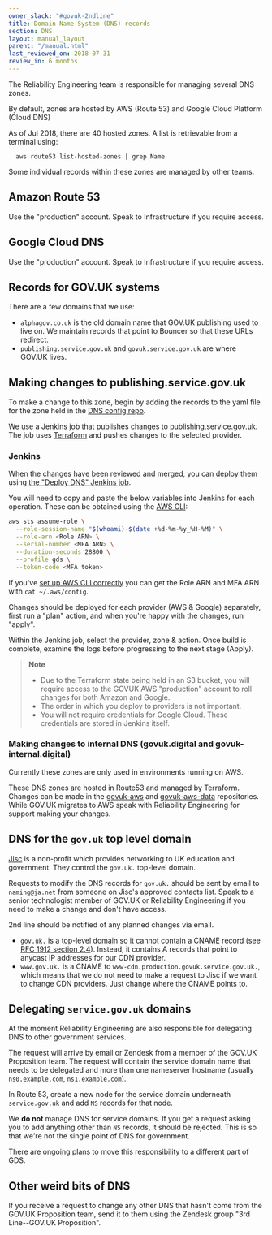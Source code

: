 ```yaml
---
owner_slack: "#govuk-2ndline"
title: Domain Name System (DNS) records
section: DNS
layout: manual_layout
parent: "/manual.html"
last_reviewed_on: 2018-07-31
review_in: 6 months
---
```


The Reliability Engineering team is responsible for managing several DNS zones.

By default, zones are hosted by AWS (Route 53) and Google Cloud Platform (Cloud DNS)

As of Jul 2018, there are 40 hosted zones. A list is retrievable from a terminal using:

```
  aws route53 list-hosted-zones | grep Name
```

Some individual records within these zones are managed by other teams.

## Amazon Route 53

Use the "production" account. Speak to Infrastructure if you require access.

## Google Cloud DNS

Use the "production" account. Speak to Infrastructure if you require access.

## Records for GOV.UK systems

There are a few domains that we use:

- `alphagov.co.uk` is the old domain name that GOV.UK publishing used to live on.
  We maintain records that point to Bouncer so that these URLs redirect.
- `publishing.service.gov.uk` and `govuk.service.gov.uk` are where GOV.UK lives.

## Making changes to publishing.service.gov.uk

To make a change to this zone, begin by adding the records to the yaml file for
the zone held in the [DNS config repo](https://github.com/alphagov/govuk-dns-config).

We use a Jenkins job that publishes changes to publishing.service.gov.uk. The
job uses [Terraform](https://www.terraform.io/) and pushes changes to the
selected provider.

### Jenkins

When the changes have been reviewed and merged, you can deploy them using [the
"Deploy DNS" Jenkins job](https://deploy.publishing.service.gov.uk/job/Deploy_DNS/).

You will need to copy and paste the below variables into Jenkins for each operation.
These can be obtained using the [AWS CLI](user-management-in-aws.html#exporting-credentials-to-environment):

```sh
aws sts assume-role \
  --role-session-name "$(whoami)-$(date +%d-%m-%y_%H-%M)" \
  --role-arn <Role ARN> \
  --serial-number <MFA ARN> \
  --duration-seconds 28800 \
  --profile gds \
  --token-code <MFA token>
```

If you've [set up AWS CLI correctly](/manual/aws-cli-access.html) you can get the Role ARN and MFA ARN with `cat ~/.aws/config`.

Changes should be deployed for each provider (AWS & Google) separately, first
run a "plan" action, and when you're happy with the changes, run "apply".

Within the Jenkins job, select the provider, zone & action. Once build is complete,
examine the logs before progressing to the next stage (Apply).

> **Note**
>
> - Due to the Terraform state being held in an S3 bucket, you
> will require access to the GOVUK AWS "production" account to roll changes for
> both Amazon and Google.
> - The order in which you deploy to providers is not important.
> - You will not require credentials for Google Cloud. These credentials are stored
> in Jenkins itself.

### Making changes to internal DNS (govuk.digital and govuk-internal.digital)

Currently these zones are only used in environments running on AWS.

These DNS zones are hosted in Route53 and managed by Terraform. Changes can be
made in the [govuk-aws](https://github.com/alphagov/govuk-aws/) and
[govuk-aws-data](https://github.com/alphagov/govuk-aws-data/) repositories.
While GOV.UK migrates to AWS speak with Reliability Engineering for support
making your changes.

## DNS for the `gov.uk` top level domain

[Jisc](https://www.jisc.ac.uk/) is a non-profit which provides networking to
UK education and government. They control the `gov.uk.` top-level domain.

Requests to modify the DNS records for `gov.uk.` should be sent by email to
`naming@ja.net` from someone on Jisc's approved contacts list. Speak to a
senior technologist member of GOV.UK or Reliability Engineering if you need to
make a change and don't have access.

2nd line should be notified of any planned changes via email.

- `gov.uk.` is a top-level domain so it cannot contain a CNAME record
  (see [RFC 1912 section 2.4](https://tools.ietf.org/html/rfc1912#section-2.4)).
  Instead, it contains A records that point to anycast IP addresses for our CDN provider.
- `www.gov.uk.` is a CNAME to `www-cdn.production.govuk.service.gov.uk.`, which means that we
  do not need to make a request to Jisc if we want to change CDN providers. Just change where
  the CNAME points to.

## Delegating `service.gov.uk` domains

At the moment Reliability Engineering are also responsible for delegating DNS
to other government services.

The request will arrive by email or Zendesk from a member of the GOV.UK Proposition
team. The request will contain the service domain name that needs to be delegated and
more than one nameserver hostname (usually `ns0.example.com`, `ns1.example.com`).

In Route 53, create a new node for the service domain underneath `service.gov.uk`
and add `NS` records for that node.

We __do not__ manage DNS for service domains. If you get a request asking you to add
anything other than `NS` records, it should be rejected. This is so that we're not
the single point of DNS for government.

There are ongoing plans to move this responsibility to a different part of GDS.

## Other weird bits of DNS

If you receive a request to change any other DNS that hasn't come from the GOV.UK
Proposition team, send it to them using the Zendesk group "3rd Line--GOV.UK Proposition".
